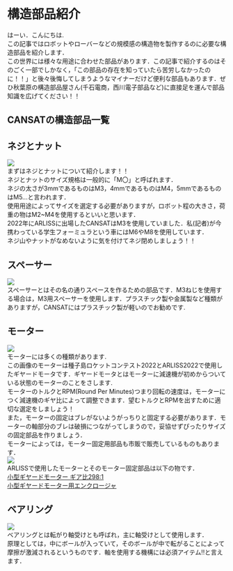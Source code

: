 # 構造部品紹介

はーい．こんにちは.  
この記事ではロボットやローバーなどの規模感の構造物を製作するのに必要な構造部品を紹介します．  
この世界には様々な用途に合わせた部品があります．この記事で紹介するのはそのごく一部でしかなく，「この部品の存在を知っていたら苦労しなかったのに！！」と後々後悔してしまうようなマイナーだけど便利な部品もあります．ぜひ秋葉原の構造部品屋さん(千石電商，西川電子部品など)に直接足を運んで部品知識を広げてください！！  

## CANSATの構造部品一覧


## ネジとナット
![](https://cdn.pixabay.com/photo/2016/12/21/23/03/screw-1924174__480.jpg)  
まずはネジとナットについて紹介します！！    
ネジとナットのサイズ規格は一般的に「M〇」と呼ばれます．   
ネジの太さが3mmであるものはM3，4mmであるものはM4，5mmであるものはM5...と言われます．  
使用用途によってサイズを選定する必要がありますが，ロボット程の大きさ，荷重の物はM2~M4を使用するといいと思います．  
2022年にARLISSに出場したCANSATはM3を使用していました．私(記者)が今携わっている学生フォーミュラという車にはM6やM8を使用しています．  
ネジ山やナットがなめないように気を付けてネジ閉めしましょう！！
## スペーサー
![](https://www.sengoku.co.jp/item/images/th230/8786ae1bfe9c4b2bcf81f5d3efd02af75b6f726201494f479a99feaaad8b8bf8.jpg)  
スペーサーとはその名の通りスペースを作るための部品です．M3ねじを使用する場合は，M3用スペーサーを使用します．プラスチック製や金属製など種類がありますが，CANSATにはプラスチック製が軽いのでお勧めです.  
## モーター
![](https://www.sengoku.co.jp/item/images/th230/cecaddee7c89086f786eac5226ff9f7d1b8a4a88ce35a0ec89fcf537be28538d.jpg)  
モーターには多くの種類があります.  
この画像のモーターは種子島ロケットコンテスト2022とARLISS2022で使用したギヤードモータです．ギヤードモータとはモーターに減速機が初めからついている状態のモーターのことをさします.  
モーターのトルクとRPM(Round Per Minutes)つまり回転の速度は，モーターにつく減速機のギヤ比によって調整できます．望むトルクとRPMを出すために適切な選定をしましょう！  
また，モーターの固定はブレがないようがっちりと固定する必要があります．モーターの軸部分のブレは破損につながってしまうので，妥協せずぴったりサイズの固定部品を作りましょう．  
モーターによっては，モーター固定用部品も市販で販売しているものもあります．  
![](https://www.sengoku.co.jp/item/images/th230/97b375571cfc990c0582e75c2390bbd76914d87139b923044ce948bae26581ab.jpg)  
ARLISSで使用したモーターとそのモーター固定部品は以下の物です．  
[小型ギヤードモーター ギア比298:1](https://www.sengoku.co.jp/mod/sgk_cart/detail.php?code=EEHD-53AE)  
[小型ギヤードモーター用エンクロージャ](https://www.sengoku.co.jp/item/images/th230/97b375571cfc990c0582e75c2390bbd76914d87139b923044ce948bae26581ab.jpg)  
## ベアリング
![](https://media.istockphoto.com/id/1086149950/ja/%E3%82%B9%E3%83%88%E3%83%83%E3%82%AF%E3%83%95%E3%82%A9%E3%83%88/%E9%87%91%E5%B1%9E%E3%83%9C%E3%83%BC%E3%83%AB-%E3%83%99%E3%82%A2%E3%83%AA%E3%83%B3%E3%82%B0.jpg?b=1&s=170667a&w=0&k=20&c=UwFU_KgiIBBsqqpN23WJ8x8hB_fG6qBlyu2E2TkeE3Y=)  
ベアリングとは転がり軸受けとも呼ばれ，主に軸受けとして使用します．  
原理としては，中にボールが入っていて，そのボールが中で転がることによって摩擦が激減されるというものです．軸を使用する機構には必須アイテム‼と言えます．